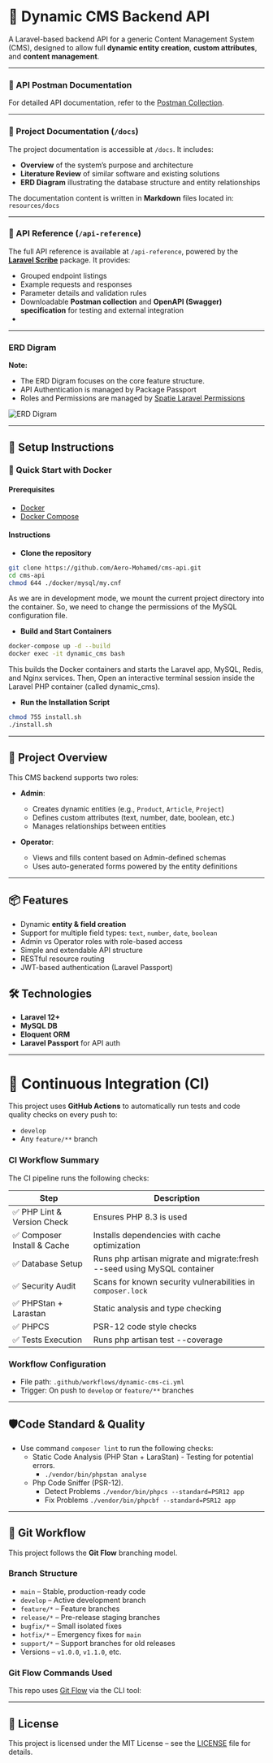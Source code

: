 # 🧩 Dynamic CMS Backend API

A Laravel-based backend API for a generic Content Management System (CMS), designed to allow full **dynamic entity creation**, **custom attributes**, and **content management**.

---

### 📝 API Postman Documentation
For detailed API documentation, refer to the [Postman Collection](https://documenter.getpostman.com/view/4735551/2sB3B7Msz8).

---

### 🔖 Project Documentation (`/docs`)

The project documentation is accessible at `/docs`. It includes:

- **Overview** of the system’s purpose and architecture
- **Literature Review** of similar software and existing solutions
- **ERD Diagram** illustrating the database structure and entity relationships

The documentation content is written in **Markdown** files located in: `resources/docs` 

---

### 🔌 API Reference (`/api-reference`)
The full API reference is available at `/api-reference`, powered by the **[Laravel Scribe](https://scribe.knuckles.wtf/)** package.
It provides:
- Grouped endpoint listings
- Example requests and responses
- Parameter details and validation rules
- Downloadable **Postman collection** and **OpenAPI (Swagger) specification** for testing and external integration
- 
---


### ERD Digram

**Note:** 
- The ERD Digram focuses on the core feature structure.
- API Authentication is managed by Package Passport
- Roles and Permissions are managed by [Spatie Laravel Permissions](https://spatie.be/docs/laravel-permission/v6/introduction)

![ERD Digram](public/docs-assets/img/erd-digram.png)

---
## 🚀 Setup Instructions
### 🚢 Quick Start with Docker
#### Prerequisites
- [Docker](https://www.docker.com/get-started)
- [Docker Compose](https://docs.docker.com/compose/)

#### Instructions
- **Clone the repository**
```bash
git clone https://github.com/Aero-Mohamed/cms-api.git
cd cms-api
chmod 644 ./docker/mysql/my.cnf
```
As we are in development mode, we mount the current project directory into the container.
So, we need to change the permissions of the MySQL configuration file.

- **Build and Start Containers**
```bash
docker-compose up -d --build
docker exec -it dynamic_cms bash
```
This builds the Docker containers and starts the Laravel app, MySQL, Redis, and Nginx services.
Then, Open an interactive terminal session inside the Laravel PHP container (called dynamic_cms).

- **Run the Installation Script**
```bash
chmod 755 install.sh
./install.sh
```

---

## 🧠 Project Overview

This CMS backend supports two roles:

- **Admin**:
    - Creates dynamic entities (e.g., `Product`, `Article`, `Project`)
    - Defines custom attributes (text, number, date, boolean, etc.)
    - Manages relationships between entities

- **Operator**:
    - Views and fills content based on Admin-defined schemas
    - Uses auto-generated forms powered by the entity definitions

---

## 📦 Features

- Dynamic **entity & field creation**
- Support for multiple field types: `text`, `number`, `date`, `boolean`
- Admin vs Operator roles with role-based access
- Simple and extendable API structure
- RESTful resource routing
- JWT-based authentication (Laravel Passport)

## 🛠️ Technologies

- **Laravel 12+**
- **MySQL DB**
- **Eloquent ORM**
- **Laravel Passport** for API auth

---

# 🧪 Continuous Integration (CI)

This project uses **GitHub Actions** to automatically run tests and code quality checks on every push to:

- `develop`
- Any `feature/**` branch

### CI Workflow Summary

The CI pipeline runs the following checks:

| Step                           | Description                                                 |
|--------------------------------|-------------------------------------------------------------|
| ✅ PHP Lint & Version Check     | Ensures PHP 8.3 is used                                     |
| ✅ Composer Install & Cache     | Installs dependencies with cache optimization               |
| ✅ Database Setup               | Runs php artisan migrate and migrate:fresh --seed using MySQL container                  |
| ✅ Security Audit             | Scans for known security vulnerabilities in `composer.lock` |
| ✅ PHPStan + Larastan           | Static analysis and type checking                           |
| ✅ PHPCS                        | PSR-12 code style checks                                    |
| ✅ Tests Execution              | Runs php artisan test --coverage                                       |

### Workflow Configuration

- File path: `.github/workflows/dynamic-cms-ci.yml`
- Trigger: On push to `develop` or `feature/**` branches

---

## 🛡️Code Standard & Quality
- Use command `composer lint` to run the following checks:
    - Static Code Analysis (PHP Stan + LaraStan) - Testing for potential errors.
        - `./vendor/bin/phpstan analyse`
    - Php Code Sniffer (PSR-12).
        - Detect Problems `./vendor/bin/phpcs --standard=PSR12 app`
        - Fix Problems `./vendor/bin/phpcbf --standard=PSR12 app`

---

## 🧱 Git Workflow

This project follows the **Git Flow** branching model.

### Branch Structure

- `main` – Stable, production-ready code
- `develop` – Active development branch
- `feature/*` – Feature branches
- `release/*` – Pre-release staging branches
- `bugfix/*` – Small isolated fixes
- `hotfix/*` – Emergency fixes for `main`
- `support/*` – Support branches for old releases
- Versions – `v1.0.0`, `v1.1.0`, etc.

### Git Flow Commands Used

This repo uses [Git Flow](https://nvie.com/posts/a-successful-git-branching-model/) via the CLI tool:

---

## 📃 License

This project is licensed under the MIT License – see the [LICENSE](./LICENSE) file for details.

